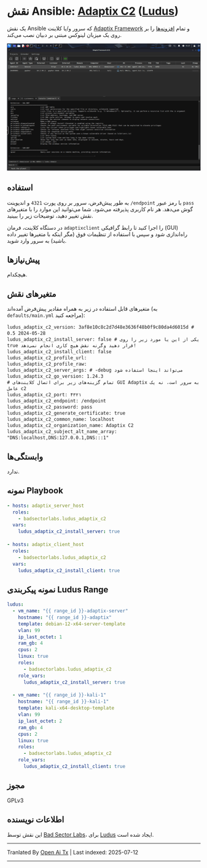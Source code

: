 # نقش Ansible: [Adaptix C2](https://adaptix-framework.gitbook.io/adaptix-framework) ([Ludus](https://ludus.cloud))

یک نقش Ansible که سرور و/یا کلاینت [Adaptix Framework](https://adaptix-framework.gitbook.io/adaptix-framework) و تمام [افزونه‌ها](https://github.com/Adaptix-Framework/Extension-Kit) را بر روی یک میزبان لینوکس مبتنی بر دبیان نصب می‌کند.

![Adaptix Framework](https://raw.githubusercontent.com/badsectorlabs/ludus_adaptix_c2/main/docs/adaptix.png)

## استفاده

به طور پیش‌فرض، سرور بر روی پورت `4321` و اندپوینت `/endpoint` با رمز عبور `pass` گوش می‌دهد. هر نام کاربری پذیرفته می‌شود. شما می‌توانید این موارد را با متغیرهای نقش تغییر دهید، توضیحات زیر را ببینید.

در دستگاه کلاینت، فرمان `adaptixclient` را اجرا کنید تا رابط گرافیکی (GUI) راه‌اندازی شود و سپس با استفاده از تنظیمات فوق (مگر اینکه با متغیرها تغییر داده باشید) به سرور وارد شوید.

## پیش‌نیازها

هیچکدام.

## متغیرهای نقش

متغیرهای قابل استفاده در زیر به همراه مقادیر پیش‌فرض آمده‌اند (به `defaults/main.yml` مراجعه کنید):

    ludus_adaptix_c2_version: 3af8e10c8c2d7d48e3636f48b0f9c80da4d6015d # 0.5 2024-05-28
    ludus_adaptix_c2_install_server: false # یکی از این یا مورد زیر را روی true قرار دهید وگرنه نقش هیچ کاری انجام نمی‌دهد!
    ludus_adaptix_c2_install_client: false
    ludus_adaptix_c2_profile_url:
    ludus_adaptix_c2_profile_raw:
    ludus_adaptix_c2_server_args: # -debug می‌تواند اینجا استفاده شود
    ludus_adaptix_c2_go_version: 1.24.3
    # تمام گزینه‌های زیر برای اتصال کلاینت‌های GUI Adaptix به سرور است، نه یک عامل c2
    ludus_adaptix_c2_port: ۴۳۲۱
    ludus_adaptix_c2_endpoint: /endpoint
    ludus_adaptix_c2_password: pass
    ludus_adaptix_c2_generate_certificate: true
    ludus_adaptix_c2_common_name: localhost
    ludus_adaptix_c2_organization_name: Adaptix C2
    ludus_adaptix_c2_subject_alt_name_array: "DNS:localhost,DNS:127.0.0.1,DNS:::1"

## وابستگی‌ها

ندارد.

## نمونه Playbook

```yaml
- hosts: adaptix_server_host
  roles:
    - badsectorlabs.ludus_adaptix_c2
  vars:
    ludus_adaptix_c2_install_server: true

- hosts: adaptix_client_host
  roles:
    - badsectorlabs.ludus_adaptix_c2
  vars:
    ludus_adaptix_c2_install_client: true    
```
## نمونه پیکربندی Ludus Range

```yaml
ludus:
  - vm_name: "{{ range_id }}-adaptix-server"
    hostname: "{{ range_id }}-adaptix"
    template: debian-12-x64-server-template
    vlan: 99
    ip_last_octet: 1
    ram_gb: 4
    cpus: 2
    linux: true
    roles:
      - badsectorlabs.ludus_adaptix_c2
    role_vars:
      ludus_adaptix_c2_install_server: true

  - vm_name: "{{ range_id }}-kali-1"
    hostname: "{{ range_id }}-kali-1"
    template: kali-x64-desktop-template
    vlan: 99
    ip_last_octet: 2
    ram_gb: 4
    cpus: 2
    linux: true
    roles:
      - badsectorlabs.ludus_adaptix_c2
    role_vars:
      ludus_adaptix_c2_install_client: true
```
## مجوز

GPLv3

## اطلاعات نویسنده

این نقش توسط [Bad Sector Labs](https://github.com/badsectorlabs)، برای [Ludus](https://ludus.cloud/) ایجاد شده است.


---


Tranlated By [Open Ai Tx](https://github.com/OpenAiTx/OpenAiTx) | Last indexed: 2025-07-12


---